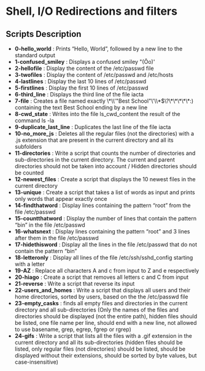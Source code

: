 <h1>Shell, I/O Redirections and filters</h1>
<h2>Scripts Description</h2>
<ul>
<li><strong>0-hello_world</strong> : Prints “Hello, World”, followed by a new line to the standard output</li>
<li><strong>1-confused_smiley</strong> : Displays a confused smiley "(Ôo)'</li>
<li><strong>2-hellofile</strong> : Display the content of the /etc/passwd file</li>
<li><strong>3-twofiles</strong> : Display the content of /etc/passwd and /etc/hosts</li>
<li><strong>4-lastlines</strong> : Display the last 10 lines of /etc/passwd</li>
<li><strong>5-firstlines</strong> : Display the first 10 lines of /etc/passwd</li>
<li><strong>6-third_line</strong> : Displays the third line of the file iacta</li>
<li><strong>7-file</strong> : Creates a file named exactly \*\\'"Best School"\'\\*$\?\*\*\*\*\*:) containing the text Best School ending by a new line</li>
<li><strong>8-cwd_state</strong> : Writes into the file ls_cwd_content the result of the command ls -la</li>
<li><strong>9-duplicate_last_line</strong> : Duplicates the last line of the file iacta</li>
<li><strong>10-no_more_js</strong> : Deletes all the regular files (not the directories) with a .js extension that are present in the current directory and all its subfolders</li>
<li><strong>11-directories</strong> : Write a script that counts the number of directories and sub-directories in the current directory. The current and parent directories should not be taken into account / Hidden directories should be counted</li>
<li><strong>12-newest_files</strong> : Create a script that displays the 10 newest files in the current directory</li>
<li><strong>13-unique</strong> : Create a script that takes a list of words as input and prints only words that appear exactly once</li>
<li><strong>14-findthatword</strong> : Display lines containing the pattern “root” from the file /etc/passwd</li>
<li><strong>15-countthatword</strong> : Display the number of lines that contain the pattern “bin” in the file /etc/passwd</li>
<li><strong>16-whatsnext</strong> : Display lines containing the pattern “root” and 3 lines after them in the file /etc/passwd</li>
<li><strong>17-hidethisword</strong> : Display all the lines in the file /etc/passwd that do not contain the pattern “bin”</li>
<li><strong>18-letteronly</strong> : Display all lines of the file /etc/ssh/sshd_config starting with a letter</li>
<li><strong>19-AZ</strong> : Replace all characters A and c from input to Z and e respectively</li>
<li><strong>20-hiago</strong> : Create a script that removes all letters c and C from input</li>
<li><strong>21-reverse</strong> : Write a script that reverse its input</li>
<li><strong>22-users_and_homes</strong> : Write a script that displays all users and their home directories, sorted by users, based on the the /etc/passwd file</li>
<li><strong>23-empty_casks</strong> : finds all empty files and directories in the current directory and all sub-directories (Only the names of the files and directories should be displayed (not the entire path), hidden files should be listed, one file name per line, should end with a new line, not allowed to use basename, grep, egrep, fgrep or rgrep)</li>
<li><strong>24-gifs</strong> : Write a script that lists all the files with a .gif extension in the current directory and all its sub-directories (hidden files should be listed, only regular files (not directories) should be listed, should be displayed without their extensions, should be sorted by byte values, but case-insensitive)</li>
</ul>
